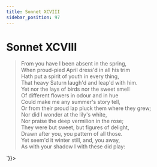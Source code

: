 ```yaml
---
title: Sonnet XCVIII
sidebar_position: 97
---
```

<div dangerouslySetInnerHTML={{__html: `<div><HTML><HEAD><TITLE>Sonnet XCVIII</TITLE></HEAD>
<BODY><H1>Sonnet XCVIII</H1>

<BLOCKQUOTE>From you have I been absent in the spring,<BR>
When proud-pied April dress'd in all his trim<BR>
Hath put a spirit of youth in every thing,<BR>
That heavy Saturn laugh'd and leap'd with him.<BR>
Yet nor the lays of birds nor the sweet smell<BR>
Of different flowers in odour and in hue<BR>
Could make me any summer's story tell,<BR>
Or from their proud lap pluck them where they grew;<BR>
Nor did I wonder at the lily's white,<BR>
Nor praise the deep vermilion in the rose;<BR>
They were but sweet, but figures of delight,<BR>
Drawn after you, you pattern of all those.<BR>
  Yet seem'd it winter still, and, you away,<BR>
  As with your shadow I with these did play:<BR>
</BLOCKQUOTE>

</BODY></HTML>
</div>`}}></div>